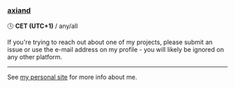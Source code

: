 ### [axiand](https://axiand.github.io/)

🕓 **CET (UTC+1)** / any/all

If you're trying to reach out about one of my projects, please submit an issue or use the e-mail address on my profile - you will likely be ignored on any other platform.

---
See [my personal site](https://axiand.github.io/) for more info about me.

